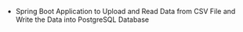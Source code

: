 * Spring Boot Application to Upload and Read Data from CSV File and Write the Data into PostgreSQL Database